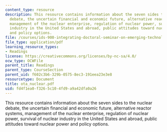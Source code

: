 ```yaml
---
content_type: resource
description: This resource contains information about the seven sides to the nuclear
  debate, the uncertain financial and economic future, alternative reactor systems,
  management of the nuclear enterprise, regulation of nuclear power, survival of nuclear
  industry in the United States and abroad, public attitudes toward nuclear power
  and policy options.
file: /courses/ids-900-integrating-doctoral-seminar-on-emerging-technologies-fall-2005/fd4f1ea0f3265c104fd9a9a42dfa0a26_ota_nuclear.pdf
file_type: application/pdf
learning_resource_types:
- Readings
license: https://creativecommons.org/licenses/by-nc-sa/4.0/
ocw_type: OCWFile
parent_title: Readings
parent_type: CourseSection
parent_uid: f602c3b6-329b-0575-8ec3-191eea23e3e8
resourcetype: Document
title: ota_nuclear.pdf
uid: fd4f1ea0-f326-5c10-4fd9-a9a42dfa0a26
---
```

This resource contains information about the seven sides to the nuclear debate, the uncertain financial and economic future, alternative reactor systems, management of the nuclear enterprise, regulation of nuclear power, survival of nuclear industry in the United States and abroad, public attitudes toward nuclear power and policy options.